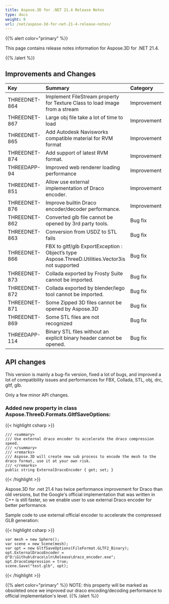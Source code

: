 ```yaml
---
title: Aspose.3D for .NET 21.4 Release Notes
type: docs
weight: 9
url: /net/aspose-3d-for-net-21-4-release-notes/
---
```


{{% alert color="primary" %}}

This page contains release notes information for Aspose.3D for .NET 21.4.

{{% /alert %}}
## **Improvements and Changes**

|**Key**|**Summary**|**Category**|
| :- | :- | :- |
|THREEDNET-864 | Implement FileStream property for Texture Class to load image from a stream | Improvement | 
|THREEDNET-867 | Large obj file take a lot of time to load | Improvement | 
|THREEDNET-865 | Add Autodesk Navisworks compatible material for RVM format | Improvement | 
|THREEDNET-874 | Add support of latest RVM format. | Improvement | 
|THREEDAPP-94 | Improved web renderer loading performance | Improvement | 
|THREEDNET-851 | Allow use external implementation of Draco encoder. | Improvement | 
|THREEDNET-876 | Improve builtin Draco encoder/decoder performance. |  Improvement | 
|THREEDNET-862 | Converted glb file cannot be opened by 3rd party tools. | Bug fix |
|THREEDNET-863 | Conversion from USDZ to STL fails | Bug fix | 
|THREEDNET-866 | FBX to gltf/glb ExportException : Object’s type Aspose.ThreeD.Utilities.Vector3is not supported | Bug fix | 
|THREEDNET-873 | Collada exported by Frosty Suite cannot be imported. | Bug fix | 
|THREEDNET-872 | Collada exported by blender/lego tool cannot be imported. | Bug fix | 
|THREEDNET-871 | Some Zipped 3D files cannot be opened by Aspose.3D | Bug fix | 
|THREEDNET-869 | Some STL files are not recognized | Bug fix | 
|THREEDAPP-114 | Binary STL files without an explicit binary header cannot be opened. | Bug fix | 


## API changes ##


This version is mainly a bug-fix version, fixed a lot of bugs, and improved a lot of compatibility issues and performances for FBX, Collada, STL, obj, drc, gltf, glb.



Only a few minor API changes.

### Added new property in class Aspose.ThreeD.Formats.GltfSaveOptions:

{{< highlight csharp >}}

    /// <summary>
    /// Use external draco encoder to accelerate the draco compression speed.
    /// </summary>
    /// <remarks>
    /// Aspose.3D will create new sub process to encode the mesh to the draco format, use it at your own risk. 
    /// </remarks>
    public string ExternalDracoEncoder { get; set; }

{{< /highlight >}}


Aspose.3D for .net 21.4 has twice performance improvement for Draco than old versions, but the Google's official implementation that was written in C++ is still faster, so we enable user to use external Draco encoder for better performance.

Sample code to use external official encoder to accelerate the compressed GLB generation:

{{< highlight csharp >}}

    var mesh = new Sphere();
    var scene = new Scene(mesh);
    var opt = new GltfSaveOptions(FileFormat.GLTF2_Binary);
    opt.ExternalDracoEncoder = @"D:\Github\draco\sln\Release\draco_encoder.exe";
    opt.DracoCompression = true;
    scene.Save("test.glb", opt);

{{< /highlight >}}

{{% alert color="primary" %}} 
NOTE: this property will be marked as obsoleted once we improved our draco encoding/decoding performance to official implementation's level.
{{% /alert %}}